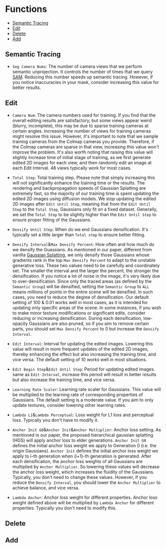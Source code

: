 # Functions
- [Semantic Tracing](#semantic-tracing)
- [Edit](#edit)
- [Delete](#delete)
- [Add](#add)

## Semantic Tracing
- `Seg Camera Nums`: The number of camera views that we perform semantic unprojection. It controls the number of times that we query [SAM](https://github.com/facebookresearch/segment-anything). Reducing this number speeds up semantic tracing. However, if you notice inaccuracies in your mask, consider increasing this value for better results.

## Edit
- `Camera Num`: The camera numbers used for training. If you find that the overall editing results are satisfactory, but some views appear weird (blurry, incomplete), this may be due to sparse training cameras at certain angles. 
Increasing the number of views for training cameras might resolve this issue. However, it's important to note that we sample training cameras from the Colmap cameras you provide. Therefore, if the Colmap cameras are sparse in that view, increasing this value won't improve the problem. 
It's also worth noting that raising this value will slightly increase time of initial stage of training, as we first generate edited 2D images for each view, and then randomly edit an image at each Edit Interval. 48 views typically work for most cases.

- `Total Step`: Total training step. Please note that simply increasing this will not significantly enhance the training time or the results. 
The rendering and backpropagation speeds of Gaussian Splatting are extremely fast, so the majority of our training time is spent updating the edited 2D images using diffusion models. 
We stop updating the edited 2D images after `Edit Until Step`, meaning that from the `Edit Until Step` to the `Total Step`, Gaussians only fit on a fixed dataset. 
Generally, we set the `Total Step` to be slightly higher than the `Edit Until Step` to ensure proper fitting of the Gaussians.

- `Densify Until Step`: When do we end Gaussians densification. It's typically set a little larger than `Total step` to ensure better fitting.

- `Densify Interval`&`Max Densify Percent`: How often and how much do we densify the Guassians. 
As mentioned in our paper, different from vanilla [Gaussian Splatting](https://github.com/graphdeco-inria/gaussian-splatting), we only densify those Gaussians whose gradients rank in the top `Max Densify Percent` to adapt to the unstable generative loss.
These two values need to be carefully and coordinately set. 
The smaller the interval and the larger the percent, the stronger the densification.
If you notice a lot of noise in the image, it's very likely due to over-densification. 
Since only the traced areas (as defined by the `Semantic Group`) will be densified, setting the `Semantic Group` to `ALL` means millions of points in the entire scene will be densified.
In such cases, you need to reduce the degree of densification.
Our default setting of 100 & 0.01 works well in most cases, as it is intended for updating only specific areas of the scene. 
In some instances, if you wish to make minor texture modifications or significant edits, consider reducing or increasing densification.
During each densification, low-opacity Gaussians are also pruned, so if you aim to remove certain parts, you should set `Max Densify Percent` to 0 but increase the `Densify Interval`.

- `Edit Interval`: Interval for updating the edited images. Lowering this value will result in more frequent updates of the edited 2D images, thereby enhancing the effect but also increasing the training time, and vice versa.
The default setting of 10 works well in most situations.

- `Edit Begin Step`&`Edit Until Step`: Period for updating edited images. same as `Edit Interval`, increase this period will result in better results but also increase the training time, and vice versa.

- `Learning Rate Scaler`: Learning rate scaler for Gaussians. This value will be multiplied to the learning rate of corresponding properties of Gaussians.
The default setting is a moderate value. If you aim to only update textures, consider lowering other learning rates.

- `Lambda L1`&`Lambda Perceptual`: Loss weight for L1 loss and perceptual loss. Typically you don't have to modify it.

- `Anchor Init G0`&`Anchor Init`&`Anchor Multiplier`: Anchor loss setting. 
As mentioned in our paper, the proposed hierarchical gaussian splatting (HGS) will apply anchor loss to elder generations.
`Anchor Init G0` defines the initial anchor loss weight we apply to Generation 0 (i.e. the origin Gaussians).
`Anchor Init` defines the initial anchor loss weight we apply to i-th generation when (i+1)-th generation is generated.
After each densification, the anchor loss weights of all Gaussians are multiplied by `Anchor Multiplier`.
So lowering these values will decrease the anchor loss weight, which increases the fluidity of the Gaussians.
Typically, you don't need to change these values.
However, if you reduce the `Densify Interval`, you should lower the `Anchor Multiplier` to achieve balance, and vice versa.

- `Lambda Anchor`: Anchor loss weight for different properties. Anchor loss weight defined above will be multiplied by `Lambda Anchor` for different properties.
Typically you don't need to modify this.

## Delete

## Add
